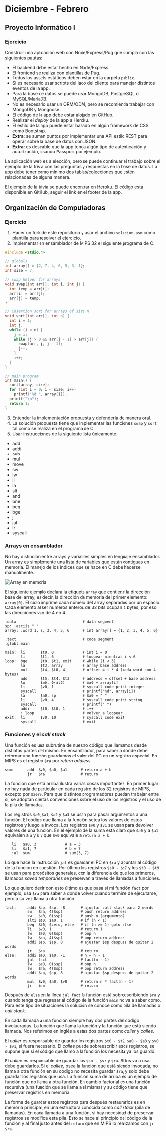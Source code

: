 # Diciembre - Febrero

## Proyecto Informático I

### Ejercicio

Construir una aplicación web con Node/Express/Pug que cumpla con las siguientes pautas:
- El backend debe estar hecho en Node/Express.
- El frontend se realiza con plantillas de Pug.
- Todos los assets estáticos deben estar en la carpeta `public`.
- Si es necesario usar scripts del lado del cliente para manejar distintos eventos de la app.
- Para la base de datos se puede usar MongoDB, PostgreSQL o MySQL/MariaDB.
- No es necesario usar un ORM/ODM, pero se recomienda trabajar con MongoDB y Mongoose.
- El código de la app debe estar alojado en GitHub.
- Realizar el _deploy_ de la app a Heroku.
- El estilo de la app puede estar basado en algún framework de CSS como Bootstrap.
- **Extra**: se suman puntos por implementar una API estilo REST para operar sobre la base de datos con JSON.
- **Extra**: es deseable que la app tenga algún tipo de autenticación y autorización, usando Passport por ejemplo.

La aplicación web es a elección, pero se puede continuar el trabajo sobre el ejemplo de la trivia con las preguntas y respuestas en la base de datos. La app debe tener como mínimo dos tablas/colecciones que estén relacionadas de alguna manera.

El ejemplo de la trivia se puede encontrar en [Heroku](https://trivia-35.herokuapp.com).
El código está disponible en GitHub, seguir el link en el footer de la app.

## Organización de Computadoras

### Ejercicio

1. Hacer un fork de este repositorio y usar el archivo `solucion.asm` como plantilla para resolver el ejercicio.
2. Implementar en ensamblador de MIPS 32 el siguiente programa de C.

```c
#include <stdio.h>

// globals
int array[] = {2, 7, 4, 6, 5, 3, 1};
int size = 7;

// swap helper for arrays
void swap(int arr[], int i, int j) {
  int temp = arr[i];
  arr[i] = arr[j];
  arr[j] = temp;
}

// insertion sort for arrays of size n
void sort(int arr[], int n) {
  int i = 1;
  int j;
  while (i < n) {
    j = i;
    while (j > 0 && arr[j - 1] > arr[j]) {
      swap(arr, j, j - 1);
      j--;
    }
    i++;
  }
}

// main program
int main() {
  sort(array, size);
  for (int i = 0; i < size; i++)
    printf("%d ", array[i]);
  printf("\n");
  return 1;
}
```
3. Entender la implementación propuesta y defenderla de manera oral.
4. La solución propuesta tiene que implementar las funciones `swap` y `sort` tal como se realiza en el programa de C.
5. Usar instrucciones de la siguiente lista únicamente:
  - add
  - addi
  - sub
  - mul
  - move
  - sw
  - lw
  - li
  - la
  - slt
  - and
  - bne
  - beq
  - bge
  - j
  - jal
  - jr
  - syscall

### Arrays en ensamblador

No hay distinción entre arrays y variables simples en lenguaje ensamblador. Un array es simplemente una lista de variables que están contiguas en memoria. El manejo de los índices que se hace en C debe hacerse manualmente.

![Array en memoria](img/array.png "Array en memoria")

El siguiente ejemplo declara la etiqueta `array` que contiene la dirección base del array, es decir, la dirección de memoria del primer elemento: `array[0]`. El ciclo imprime cada número del array separados por un espacio. Cada elemento al ser números enteros de 32 bits ocupan 4 bytes, por eso las direcciones van de 4 en 4.

```assembly
.data                              # data segment
sp: .asciiz " "
array: .word 1, 2, 3, 4, 5, 6      # int array[] = {1, 2, 3, 4, 5, 6}

.text                              # code segment
.globl main

main:  li       $t0, 0             # int i = 0
       li       $t1, 6             # loopear mientras i < 6
loop:  bge      $t0, $t1, exit     # while (i < 3)
       la       $t3, array         # array base address
       mul      $t4, $t0, 4        # offset = i * 4 (cada word son 4 bytes)
       add      $t5, $t4, $t3      # address = offset + base address
       lw       $a0, 0($t5)        # $a0 = array[i]
       li       $v0, 1             # syscall code print integer
       syscall                     # printf("%d", array[i])
       la       $a0, sp            # $a0 = " "
       li       $v0, 4             # syscall code print string
       syscall                     # printf(" ")
       addi     $t0, $t0, 1        # i++
       j loop                      # volver a loopear
exit:  li       $v0, 10            # syscall code exit
       syscall                     # exit

```

### Funciones y el _call stack_

Una función es una subrutina de nuestro código que llamamos desde distintas partes del mismo.
En ensamblador, para saber a dónde debe retornar una función guardamos el valor del PC en un registro especial. En MIPS es el registro `$ra` por _return address_.

```assembly
sum:      add  $v0, $a0, $a1      # return a + b
          jr   $ra                # return
```

La función que está arriba ilustra varias cosas importantes. En primer lugar no hay nada de particular en cada registro de los 32 registros de MIPS, excepto por `$zero`. Para que distintos programadores puedan trabajar entre sí, se adoptan ciertas convenciones sobre el uso de los registros y el uso de la pila de llamadas.

Los registros `$a0`, `$a1`, `$a2` y `$a3` se usan para pasar argumentos a una función. El código que llama a la función setea los valores de estos registros y luego la invoca. Los registros `$v0` y `$v1` se usan para devolver valores de una función. En el ejemplo de la suma está claro que `$a0` y a `$a1` equivalen a `a` y `b` y que `$v0` equivale a `return a + b`.

```assembly
   li   $a0, 3             # a = 3
   li   $a1, 7             # b = 7
   jal  sum                # sum(3, 7)
```

Lo que hace la instrucción `jal` es guardar el PC en `$ra` y apuntar al código de la función en cuestión. Por último los registros `$s0 - $s7` y los `$t0 - $t9` se usan para propósitos generales, con la diferencia de que los primeros, llamados _saved temporaries_ se preservan a través de llamadas a funciones.

Lo que quiero decir con esto último es que pasa si mi función `fact` por ejemplo, usa `$ra` para saber a donde volver cuando termine de ejecutarse, pero a su vez llama a otra función.

```assembly
fact:     addi $sp, $sp, -8       # ajustar call stack para 2 words
          sw   $ra, 4($sp)        # push return address
          sw   $a0, 0($sp)        # push n (argumento)
          slti $t0, $a0, 1        # if (n < 1)
          beq  $t0, $zero, else   # if (n >= 1) goto else
          li   $v0, 1             # return 1
          lw   $a0, 0($sp)        # pop n
          lw   $ra, 4($sp)        # pop return address
          addi $sp, $sp, 8        # ajustar $sp despues de quitar 2 words
          jr   $ra                # return
else:     addi $a0, $a0, -1       # n = n - 1
          jal  fact               # fact(n - 1)
          lw   $a0, 0($sp)        # pop n
          lw   $ra, 4($sp)        # pop return address
          addi $sp, $sp, 8        # ajustar $sp despues de quitar 2 words
          mul  $v0, $a0, $v0      # return n * fact(n - 1)
          jr   $ra                # return
```

Después de `else` en la línea `jal fact` la función está sobreescribiendo `$ra` y cuando tenga que regresar al código de la función `main` no va a saber como. Para este tipo de situaciones la solución se conoce como pila de llamadas o _call stack_.

En cada llamada a una función siempre hay dos partes del código involucradas. La función que llama la función y la función que está siendo llamada. Nos referimos en inglés a estas dos partes como _caller_ y _callee_.

El _caller_ es responsable de guardar los registros `$t0 - $t9`, `$a0 - $a3` y `$v0 - $v1`, si fuera necesario. El _callee_ puede sobreescribir esos registros, se supone que si el código que llamó a la función los necesita ya los guardó.

El _callee_ es responsable de guardar los `$s0 - $s7` y `$ra`. Si los va a usar debe guardarlos. Si el _callee_, osea la función que está siendo invocada, no llama a otra función en su código no necesita guardar `$ra`, y solo debe guardar los registros que usa. La función suma de arriba es un ejemplo de función que no llama a otra función. En cambio factorial es una función recursiva (una función que se llama a sí misma) y su código tiene que preservar registros en memoria.

La forma de guardar estos registros para después restaurarlos es en memoria principal, en una estructura conocida como _call stack_ (pila de llamadas). En cada llamada a una función, si hay necesidad de preservar registros se modifica esta pila. Esto se hace al principio del código de la función y al final justo antes del `return` que en MIPS lo realizamos con `jr $ra`.
